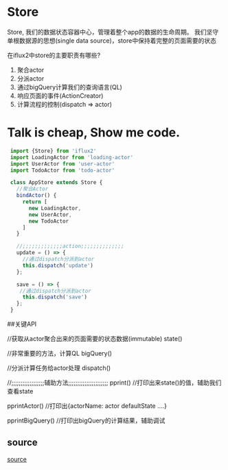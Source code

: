 # Store

Store, 我们的数据状态容器中心，管理着整个app的数据的生命周期。
我们坚守单根数据源的思想(single data source)，store中保持着完整的页面需要的状态


在iflux2中store的主要职责有哪些?

1. 聚合actor
2. 分派actor
3. 通过bigQuery计算我们的查询语言(QL)
4. 响应页面的事件(ActionCreator)
5. 计算流程的控制(dispatch => actor)


# Talk is cheap, Show me code.


```js
 import {Store} from 'iflux2'
 import LoadingActor from 'loading-actor'
 import UserActor from 'user-actor'
 import TodoActor from 'todo-actor'

 class AppStore extends Store {
   //聚合Actor
   bindActor() {
     return [
       new LoadingActor,
       new UserActor,
       new TodoActor
     ]
   }

   //;;;;;;;;;;;;;action;;;;;;;;;;;;;;
   update = () => {
     //通过dispatch分派到actor
     this.dispatch('update')
   };

   save = () => {
    //通过dispatch分派到actor
     this.dispatch('save')
   };
 }
```

##关键API

//获取从actor聚合出来的页面需要的状态数据(immutable)
state()

//非常重要的方法，计算QL
bigQuery()

//分派计算任务给actor处理
dispatch()


//;;;;;;;;;;;;;;;;;;辅助方法;;;;;;;;;;;;;;;;;;;;;;
pprint() //打印出来state()的值，辅助我们查看state

pprintActor() //打印出{actorName: actor defaultState ....}

pprintBigQuery() //打印出bigQuery的计算结果，辅助调试


## source
[source](http://git.dev.qianmi.com/OF730/iflux2/blob/master/src/store.js)
